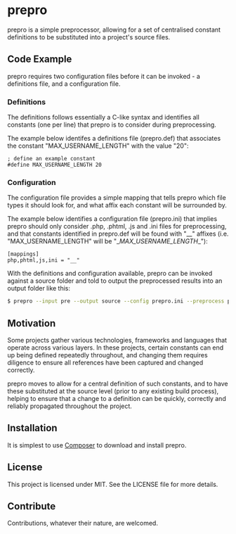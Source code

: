 # prepro

prepro is a simple preprocessor, allowing for a set of centralised constant 
definitions to be substituted into a project's source files.

## Code Example

prepro requires two configuration files before it can be invoked - a 
definitions file, and a configuration file.

### Definitions
The definitions follows essentially a C-like syntax and identifies all 
constants (one per line) that prepro is to consider during preprocessing.

The example below identifes a definitions file (prepro.def) that associates 
the constant "MAX_USERNAME_LENGTH" with the value "20":

```
; define an example constant
#define MAX_USERNAME_LENGTH 20
```

### Configuration
The configuration file provides a simple mapping that tells prepro which 
file types it should look for, and what affix each constant will be 
surrounded by.

The example below identifies a configuration file (prepro.ini) that implies 
prepro should only consider .php, .phtml, .js and .ini files for 
preprocessing, and that constants identified in prepro.def will be found with 
"\__" affixes (i.e. "MAX_USERNAME_LENGTH" will be 
"\__MAX_USERNAME_LENGTH__"):

```
[mappings]
php,phtml,js,ini = "__"
```

With the definitions and configuration available, prepro can be invoked 
against a source folder and told to output the preprocessed results into an 
output folder like this:

```bash
$ prepro --input pre --output source --config prepro.ini --preprocess prepro.def
```

## Motivation

Some projects gather various technologies, frameworks and languages that 
operate across various layers. In these projects, certain constants can end up 
being defined repeatedly throughout, and changing them requires diligence 
to ensure all references have been captured and changed correctly.

prepro moves to allow for a central definition of such constants, and to 
have these substituted at the source level (prior to any existing build 
process), helping to ensure that a change to a definition can be quickly, 
correctly and reliably propagated throughout the project.

## Installation

It is simplest to use [Composer](https://getcomposer.org/) to download 
and install prepro.

## License

This project is licensed under MIT. See the LICENSE file for more details.

## Contribute

Contributions, whatever their nature, are welcomed.
